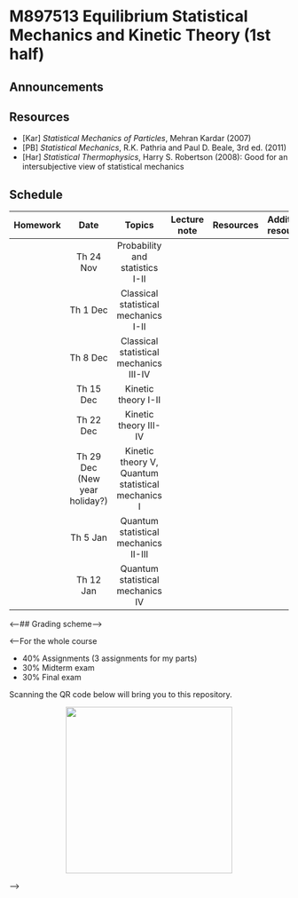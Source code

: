 # M897513 Equilibrium Statistical Mechanics and Kinetic Theory (1st half)

## Announcements


## Resources

* [Kar] *Statistical Mechanics of Particles*, Mehran Kardar (2007) 
* [PB] *Statistical Mechanics*, R.K. Pathria and Paul D. Beale, 3rd ed. (2011) 
* [Har] *Statistical Thermophysics*, Harry S. Robertson (2008): Good for an intersubjective view of statistical mechanics

## Schedule

|Homework|Date| Topics |Lecture note|Resources|Additional resources|
|:------:|:--:|:------:|:----------:|:--------:|:-------------------|
||Th 24 Nov|Probability and statistics I-II|
||Th 1 Dec|Classical statistical mechanics I-II|
||Th 8 Dec|Classical statistical mechanics III-IV|
||Th 15 Dec|Kinetic theory I-II|
||Th 22 Dec|Kinetic theory III-IV|
||Th 29 Dec (New year holiday?)|Kinetic theory V, Quantum statistical mechanics I|
||Th 5 Jan|Quantum statistical mechanics II-III|
||Th 12 Jan|Quantum statistical mechanics IV|



<--## Grading scheme-->

<--For the whole course
* 40% Assignments (3 assignments for my parts)
* 30% Midterm exam
* 30% Final exam

Scanning the QR code below will bring you to this repository.

<p align="center">
  <img height="300" src="qr-code.png">
</p>
-->

